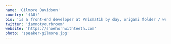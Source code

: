 ```yaml
---
name: 'Gilmore Davidson'
country: '(AU)'
bio: 'is a front-end developer at Prismatik by day, origami folder / web project tinkerer by night. He is a frequent attendee of Sydney tech meetups, and finds writing in the third person rather creepy.'
twitter: 'iamnotyourbroom'
website: 'https://shoehornwithteeth.com'
photo: 'speaker-gilmore.jpg'
---
```


